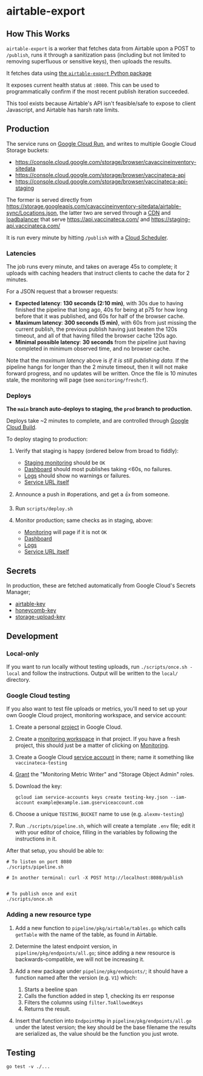 # airtable-export

## How This Works

`airtable-export` is a worker that fetches data from Airtable upon a
POST to `/publish`, runs it through a sanitization pass (including but
not limited to removing superfluous or sensitive keys), then uploads
the results.

It fetches data using [the `airtable-export` Python
package](https://github.com/simonw/airtable-export)

It exposes current health status at `:8080`.  This can be used to
programmatically confirm if the most recent publish iteration
succeeded.

This tool exists because Airtable's API isn't feasible/safe to expose to client
Javascript, and Airtable has harsh rate limits.

## Production

The service runs on [Google Cloud
Run](https://console.cloud.google.com/run), and writes to multiple
Google Cloud Storage buckets:
 - https://console.cloud.google.com/storage/browser/cavaccineinventory-sitedata
 - https://console.cloud.google.com/storage/browser/vaccinateca-api
 - https://console.cloud.google.com/storage/browser/vaccinateca-api-staging
 
The former is served directly from
https://storage.googleapis.com/cavaccineinventory-sitedata/airtable-sync/Locations.json,
the latter two are served through a
[CDN](https://console.cloud.google.com/net-services/cdn/details/api-vaccinateca-com)
and
[loadbalancer](https://console.cloud.google.com/net-services/loadbalancing/details/http/api-vaccinateca-com)
that serve https://api.vaccinateca.com/ and
https://staging-api.vaccinateca.com/

It is run every minute by hitting `/publish` with a [Cloud
Scheduler](https://console.cloud.google.com/cloudscheduler).


### Latencies

The job runs every minute, and takes on average 45s to complete; it
uploads with caching headers that instruct clients to cache the data
for 2 minutes.

For a JSON request that a browser requests:
 - **Expected latency**: **130 seconds (2:10 min)**, with 30s due to
   having finished the pipeline that long ago, 40s for being at p75
   for how long before that it was published, and 60s for half of the
   browser cache.
 - **Maximum latency**: **300 seconds (5 min)**, with 60s from just
   missing the current publish, the previous publish having just
   beaten the 120s timeout, and all of that having filled the browser
   cache 120s ago.
 - **Minimal possible latency**: **30 seconds** from the pipeline just
   having completed in minimum observed time, and no browser cache.

Note that the _maximum latency_ above is _if it is still publishing
data._  If the pipeline hangs for longer than the 2 minute timeout,
then it will not make forward progress, and no updates will be
written.  Once the file is 10 minutes stale, the monitoring will page
(see `monitoring/freshcf`).

### Deploys

**The `main` branch auto-deploys to staging, the `prod` branch to
production.**

Deploys take ~2 minutes to complete, and are controlled through
[Google Cloud
Build](https://console.cloud.google.com/cloud-build/triggers).

To deploy staging to production:

1. Verify that staging is happy (ordered below from broad to fiddly):
   - [Staging monitoring](https://freshcf-staging-patvwfu2ya-uw.a.run.app/)
     should be `OK`
   - [Dashboard](https://console.cloud.google.com/monitoring/dashboards/builder/75b273d3-6724-48d0-8dad-0922f6207f79)
     should most publishes taking <60s, no failures.
   - [Logs](https://console.cloud.google.com/run/detail/us-west1/airtable-export-staging/logs)
     should show no warnings or failures.
   - [Service URL itself](https://airtable-export-staging-patvwfu2ya-uw.a.run.app/healthcheck)

2. Announce a push in #operations, and get a :thumbsup: from someone.

3. Run `scripts/deploy.sh`

4. Monitor production; same checks as in staging, above:
   - [Monitoring](https://freshcf-prod-patvwfu2ya-uw.a.run.app/)
     will page if it is not `OK`
   - [Dashboard](https://console.cloud.google.com/monitoring/dashboards/builder/75b273d3-6724-48d0-8dad-0922f6207f79)
   - [Logs](https://console.cloud.google.com/run/detail/us-west1/airtable-export-prod/logs)
   - [Service URL itself](https://airtable-export-prod-patvwfu2ya-uw.a.run.app/healthcheck)

## Secrets

In production, these are fetched automatically from Google Cloud's Secrets Manager;
 - [airtable-key](https://console.cloud.google.com/security/secret-manager/secret/airtable-key)
 - [honeycomb-key](https://console.cloud.google.com/security/secret-manager/secret/honeycomb-key)
 - [storage-upload-key](https://console.cloud.google.com/security/secret-manager/secret/storage-upload-key)

## Development

### Local-only

If you want to run locally without testing uploads, run
`./scripts/once.sh -local` and follow the instructions.  Output will
be written to the `local/` directory.


### Google Cloud testing

If you also want to test file uploads or metrics, you'll need to set
up your own Google Cloud project, monitoring workspace, and service
account:

1. Create a personal [project][projects] in Google Cloud.
2. Create a [monitoring workspace][workspaces] in that project.  If
   you have a fresh project, this should just be a matter of clicking
   on [Monitoring][monitoring].
3. Create a Google Cloud [service account][service-account] in there;
   name it something like `vaccinateca-testing`
4. [Grant][role-grants] the "Monitoring Metric Writer" and "Storage
   Object Admin" roles.
5. Download the key:

   ```
   gcloud iam service-accounts keys create testing-key.json --iam-account example@example.iam.gserviceaccount.com
   ```

6. Choose a unique `TESTING_BUCKET` name to use (e.g. `alexmv-testing`)

7. Run `./scripts/pipeline.sh`, which will create a template `.env`
   file; edit it with your editor of choice, filling in the variables
   by following the instructions in it.

[projects]: https://cloud.google.com/resource-manager/docs/creating-managing-projects#creating_a_project
[workspaces]: https://cloud.google.com/monitoring/workspaces
[monitoring]: https://console.cloud.google.com/monitoring
[service-account]: https://cloud.google.com/iam/docs/creating-managing-service-accounts#creating
[role-grants]: https://cloud.google.com/iam/docs/granting-changing-revoking-access#granting-console

After that setup, you should be able to:
```
# To listen on port 8080
./scripts/pipeline.sh

# In another terminal: curl -X POST http://localhost:8080/publish


# To publish once and exit
./scripts/once.sh
```

### Adding a new resource type

1. Add a new function to `pipeline/pkg/airtable/tables.go` which calls
   `getTable` with the name of the table, as found in Airtable.

2. Determine the latest endpoint version, in
   `pipeline/pkg/endpoints/all.go`; since adding a new resource is
   backwards-compatible, we will not be increasing it.

3. Add a new package under `pipeline/pkg/endpoints/`; it should have a
   function named after the version (e.g. `V1`) which:

   1. Starts a beeline span
   2. Calls the function added in step 1, checking its err response
   3. Filters the columns using `filter.ToAllowedKeys`
   4. Returns the result.

4. Insert that function into `EndpointMap` in
   `pipeline/pkg/endpoints/all.go` under the latest version; the key
   should be the base filename the results are serialized as, the
   value should be the function you just wrote.

## Testing

```
go test -v ./...
```
